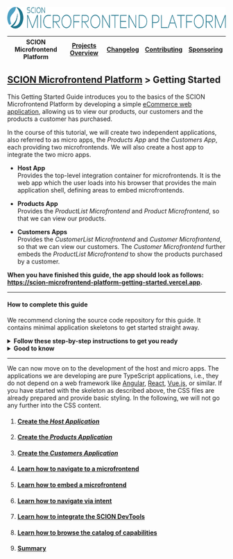 <a href="/README.md"><img src="/resources/branding/scion-microfrontend-platform-banner.svg" height="50" alt="SCION Microfrontend Platform"></a>

| SCION Microfrontend Platform | [Projects Overview][menu-projects-overview] | [Changelog][menu-changelog] | [Contributing][menu-contributing] | [Sponsoring][menu-sponsoring] |  
| --- | --- | --- | --- | --- |

## [SCION Microfrontend Platform][menu-home] > Getting Started
This Getting Started Guide introduces you to the basics of the SCION Microfrontend Platform by developing a simple [eCommerce web application](https://scion-microfrontend-platform-getting-started.vercel.app), allowing us to view our products, our customers and the products a customer has purchased.

In the course of this tutorial, we will create two independent applications, also referred to as micro apps, the *Products App* and the *Customers App*, each providing two microfrontends. We will also create a host app to integrate the two micro apps.

- **Host App**\
  Provides the top-level integration container for microfrontends. It is the web app which the user loads into his browser that provides the main application shell, defining areas to embed microfrontends.

- **Products App**\
  Provides the *ProductList Microfrontend* and *Product Microfrontend*, so that we can view our products.

- **Customers Apps**\
  Provides the *CustomerList Microfrontend* and *Customer Microfrontend*, so that we can view our customers. The *Customer Microfrontend* further embeds the *ProductList Microfrontend* to show the products purchased by a customer.

**When you have finished this guide, the app should look as follows: https://scion-microfrontend-platform-getting-started.vercel.app.**

***

#### How to complete this guide

We recommend cloning the source code repository for this guide. It contains minimal application skeletons to get started straight away. 

<details>
    <summary><strong>Follow these step-by-step instructions to get you ready</strong></summary>

1. Clone the Git repository for this guide:
   ```console
   git clone https://github.com/SchweizerischeBundesbahnen/scion-microfrontend-platform-getting-started
   ```
   or
   ```console
   git clone git@github.com:SchweizerischeBundesbahnen/scion-microfrontend-platform-getting-started.git
   ```
1. Navigate to the new cloned project directory: 
   ```console
   cd scion-microfrontend-platform-getting-started
   ```
1. Checkout the `skeleton` branch:
   ```console
   git checkout skeleton
   ```
   
   <details>
       <summary>The directory structure should look like this.</summary>
   
   ```
   scion-microfrontend-platform-getting-started
   ├── host-app
   │   ├── src
   │   │   ├── index.html // HTML template
   │   │   ├── host.ts // TypeScript file
   │   │   └── host.scss // SASS stylesheet
   │   ├── package.json
   │   └── tsconfig.json
   │
   ├── products-app
   │   ├── src
   │   │   ├── product // Product Microfrontend
   │   │   │    ├── product.html
   │   │   │    ├── product.ts
   │   │   │    └── product.scss
   │   │   ├── product-list  // ProductList Microfrontend
   │   │   │    ├── product-list.html
   │   │   │    ├── product-list.ts
   │   │   │    └── product-list.scss
   │   │   ├── index.html
   │   │   ├── product.data.json
   │   │   ├── product.service.ts
   │   │   └── query-params.ts
   │   ├── package.json
   │   └── tsconfig.json
   │
   ├── customers-app
   │   ├── src
   │   │   ├── customer  // Customer Microfrontend
   │   │   │    ├── customer.html
   │   │   │    ├── customer.ts
   │   │   │    └── customer.scss
   │   │   ├── customer-list  // CustomerList Microfrontend
   │   │   │    ├── customer-list.html
   │   │   │    ├── customer-list.ts
   │   │   │    └── customer-list.scss
   │   │   ├── index.html
   │   │   ├── customer.data.json
   │   │   ├── customer.service.ts
   │   │   └── query-params.ts
   │   ├── package.json
   │   └── tsconfig.json
   │
   └── package.json
   ```
   </details>
   
1. Install required modules using the `npm install` command. This can take some time as the modules have to be installed for all three applications. 
   ```console
   npm install
   ```
1. Start all applications using the following npm run command:
   ```console
   npm run start
   ```
1. Open your browser and enter the URL http://localhost:4200. You should see a blank page.

</details>

<details>
    <summary><strong>Good to know</strong></summary>

- The source code of the final app you find on [Github](https://github.com/SchweizerischeBundesbahnen/scion-microfrontend-platform-getting-started) on the `master` branch.
- You can start the app using the `npm run start` command.
- We use [Parcel][link-parcel] as web application bundler to build and serve the apps.
- When you have finished this guide, the app should look as follows: https://scion-microfrontend-platform-getting-started.vercel.app.
- The applications are served at the following URLs:
  - Host App: http://localhost:4200
  - Products App: http://localhost:4201
  - Customers App: http://localhost:4202
</details>

***

We can now move on to the development of the host and micro apps. The applications we are developing are pure TypeScript applications, i.e., they do not depend on a web framework like [Angular][link-angular],  [React][link-react], [Vue.js][link-vuejs], or similar. If you have started with the skeleton as described above, the CSS files are already prepared and provide basic styling. In the following, we will not go any further into the CSS content.
 
1. #### [Create the *Host Application*][link-getting-started:01:host-app]
2. #### [Create the *Products Application*][link-getting-started:02:products-app]
3. #### [Create the *Customers Application*][link-getting-started:03:customers-app]
4. #### [Learn how to navigate to a microfrontend][link-getting-started:04:microfrontend-routing]
5. #### [Learn how to embed a microfrontend][link-getting-started:05:embed-microfrontend]
6. #### [Learn how to navigate via intent][link-getting-started:06:navigate-via-intent]
7. #### [Learn how to integrate the SCION DevTools][link-getting-started:07:devtools]
8. #### [Learn how to browse the catalog of capabilities][link-getting-started:08:browse-capabilities]
9. #### [Summary][link-getting-started:09:summary]


[menu-home]: /README.md
[menu-projects-overview]: /docs/site/projects-overview.md
[menu-changelog]: /docs/site/changelog/changelog.md
[menu-contributing]: /CONTRIBUTING.md
[menu-sponsoring]: /docs/site/sponsoring.md

[link-angular]: https://angular.io/
[link-react]: https://reactjs.org/
[link-vuejs]: https://vuejs.org/
[link-parcel]: https://parceljs.org/

[menu-getting-started]: /docs/site/getting-started/getting-started.md
[link-getting-started:01:host-app]: 01-getting-started-host-app.md
[link-getting-started:02:products-app]: 02-getting-started-products-app.md
[link-getting-started:03:customers-app]: 03-getting-started-customers-app.md
[link-getting-started:04:microfrontend-routing]: 04-getting-started-microfrontend-routing.md
[link-getting-started:05:embed-microfrontend]: 05-getting-started-embed-microfrontend.md
[link-getting-started:06:navigate-via-intent]: 06-getting-started-navigate-via-intent.md
[link-getting-started:07:devtools]: 07-getting-started-devtools.md
[link-getting-started:08:browse-capabilities]: 08-getting-started-browse-capabilities.md
[link-getting-started:09:summary]: 09-getting-started-summary.md

